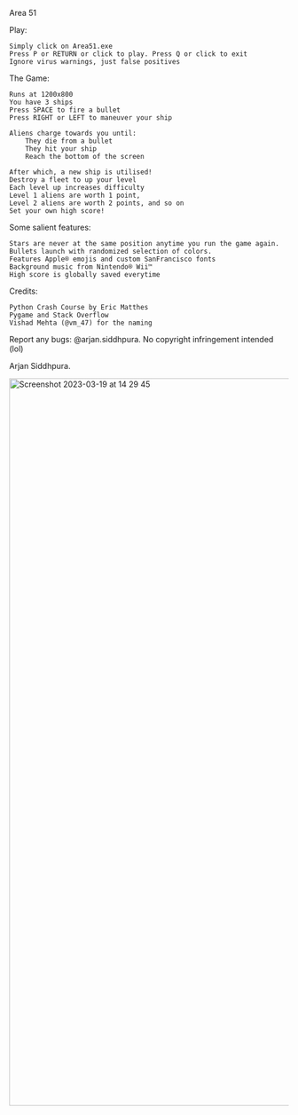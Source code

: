 Area 51


Play:

	Simply click on Area51.exe
	Press P or RETURN or click to play. Press Q or click to exit
	Ignore virus warnings, just false positives


The Game:

	Runs at 1200x800
	You have 3 ships
	Press SPACE to fire a bullet
	Press RIGHT or LEFT to maneuver your ship

	Aliens charge towards you until:
		They die from a bullet
		They hit your ship
		Reach the bottom of the screen

	After which, a new ship is utilised!
	Destroy a fleet to up your level
	Each level up increases difficulty
	Level 1 aliens are worth 1 point,
	Level 2 aliens are worth 2 points, and so on
	Set your own high score!
	

Some salient features:

	Stars are never at the same position anytime you run the game again.
	Bullets launch with randomized selection of colors. 
	Features Apple® emojis and custom SanFrancisco fonts
	Background music from Nintendo® Wii™
	High score is globally saved everytime


Credits:

	Python Crash Course by Eric Matthes
	Pygame and Stack Overflow
	Vishad Mehta (@vm_47) for the naming


Report any bugs: @arjan.siddhpura. 
No copyright infringement intended (lol)

Arjan Siddhpura. 

<img width="1312" alt="Screenshot 2023-03-19 at 14 29 45" src="https://user-images.githubusercontent.com/75858676/226178402-a7b22b1e-c138-42d7-ac37-2ecdb16e3b2d.png">



